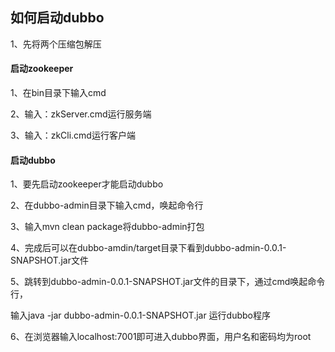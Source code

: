 ## 如何启动dubbo

1、先将两个压缩包解压

#### 启动zookeeper

1、在bin目录下输入cmd

2、输入：zkServer.cmd运行服务端

3、输入：zkCli.cmd运行客户端

#### 启动dubbo

1、要先启动zookeeper才能启动dubbo

2、在dubbo-admin目录下输入cmd，唤起命令行

3、输入mvn clean package将dubbo-admin打包

4、完成后可以在dubbo-amdin/target目录下看到dubbo-admin-0.0.1-SNAPSHOT.jar文件

5、跳转到dubbo-admin-0.0.1-SNAPSHOT.jar文件的目录下，通过cmd唤起命令行，

输入java -jar dubbo-admin-0.0.1-SNAPSHOT.jar 运行dubbo程序

6、在浏览器输入localhost:7001即可进入dubbo界面，用户名和密码均为root

